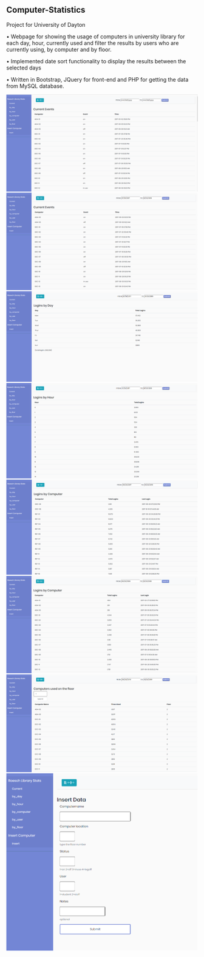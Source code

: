 ## Computer-Statistics
Project for University of Dayton

 •	Webpage for showing the usage of computers in university library for each day, hour, currently used and filter the results by users who are currently using, by computer and by floor.
 
 •	Implemented date sort functionality to display the results between the selected days
 
 •	Written in Bootstrap, JQuery for front-end and PHP for getting the data from MySQL database.

![](images/1.PNG)
![](images/2.PNG)
![](images/3.PNG)
![](images/4.PNG)
![](images/5.PNG)
![](images/6.PNG)
![](images/7.PNG)
![](images/8.PNG)


